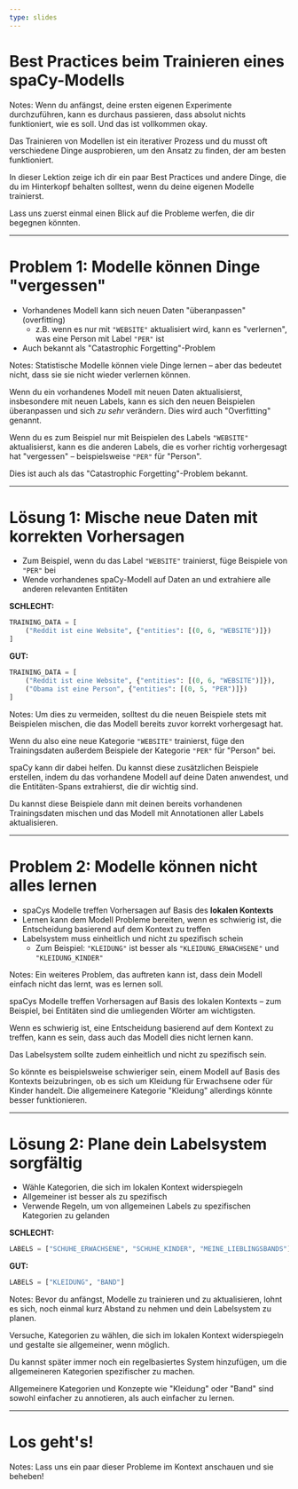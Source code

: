 ```yaml
---
type: slides
---
```


# Best Practices beim Trainieren eines spaCy-Modells

Notes: Wenn du anfängst, deine ersten eigenen Experimente durchzuführen, kann es
durchaus passieren, dass absolut nichts funktioniert, wie es soll. Und das ist
vollkommen okay.

Das Trainieren von Modellen ist ein iterativer Prozess und du musst oft
verschiedene Dinge ausprobieren, um den Ansatz zu finden, der am besten
funktioniert.

In dieser Lektion zeige ich dir ein paar Best Practices und andere Dinge, die du
im Hinterkopf behalten solltest, wenn du deine eigenen Modelle trainierst.

Lass uns zuerst einmal einen Blick auf die Probleme werfen, die dir begegnen
könnten.

---

# Problem 1: Modelle können Dinge "vergessen"

- Vorhandenes Modell kann sich neuen Daten "überanpassen" (overfitting)
  - z.B. wenn es nur mit `"WEBSITE"` aktualisiert wird, kann es "verlernen", was
    eine Person mit Label `"PER"` ist
- Auch bekannt als "Catastrophic Forgetting"-Problem

Notes: Statistische Modelle können viele Dinge lernen – aber das bedeutet nicht,
dass sie sie nicht wieder verlernen können.

Wenn du ein vorhandenes Modell mit neuen Daten aktualisierst, insbesondere mit
neuen Labels, kann es sich den neuen Beispielen überanpassen und sich _zu sehr_
verändern. Dies wird auch "Overfitting" genannt.

Wenn du es zum Beispiel nur mit Beispielen des Labels `"WEBSITE"` aktualisierst,
kann es die anderen Labels, die es vorher richtig vorhergesagt hat "vergessen" –
beispielsweise `"PER"` für "Person".

Dies ist auch als das "Catastrophic Forgetting"-Problem bekannt.

---

# Lösung 1: Mische neue Daten mit korrekten Vorhersagen

- Zum Beispiel, wenn du das Label `"WEBSITE"` trainierst, füge Beispiele von
  `"PER"` bei
- Wende vorhandenes spaCy-Modell auf Daten an und extrahiere alle anderen
  relevanten Entitäten

**SCHLECHT:**

```python
TRAINING_DATA = [
    ("Reddit ist eine Website", {"entities": [(0, 6, "WEBSITE")]})
]
```

**GUT:**

```python
TRAINING_DATA = [
    ("Reddit ist eine Website", {"entities": [(0, 6, "WEBSITE")]}),
    ("Obama ist eine Person", {"entities": [(0, 5, "PER")]})
]
```

Notes: Um dies zu vermeiden, solltest du die neuen Beispiele stets mit
Beispielen mischen, die das Modell bereits zuvor korrekt vorhergesagt hat.

Wenn du also eine neue Kategorie `"WEBSITE"` trainierst, füge den Trainingsdaten
außerdem Beispiele der Kategorie `"PER"` für "Person" bei.

spaCy kann dir dabei helfen. Du kannst diese zusätzlichen Beispiele erstellen,
indem du das vorhandene Modell auf deine Daten anwendest, und die
Entitäten-Spans extrahierst, die dir wichtig sind.

Du kannst diese Beispiele dann mit deinen bereits vorhandenen Trainingsdaten
mischen und das Modell mit Annotationen aller Labels aktualisieren.

---

# Problem 2: Modelle können nicht alles lernen

- spaCys Modelle treffen Vorhersagen auf Basis des **lokalen Kontexts**
- Lernen kann dem Modell Probleme bereiten, wenn es schwierig ist, die
  Entscheidung basierend auf dem Kontext zu treffen
- Labelsystem muss einheitlich und nicht zu spezifisch schein
  - Zum Beispiel: `"KLEIDUNG"` ist besser als `"KLEIDUNG_ERWACHSENE"` und
    `"KLEIDUNG_KINDER"`

Notes: Ein weiteres Problem, das auftreten kann ist, dass dein Modell einfach
nicht das lernt, was es lernen soll.

spaCys Modelle treffen Vorhersagen auf Basis des lokalen Kontexts – zum
Beispiel, bei Entitäten sind die umliegenden Wörter am wichtigsten.

Wenn es schwierig ist, eine Entscheidung basierend auf dem Kontext zu treffen,
kann es sein, dass auch das Modell dies nicht lernen kann.

Das Labelsystem sollte zudem einheitlich und nicht zu spezifisch sein.

So könnte es beispielsweise schwieriger sein, einem Modell auf Basis des
Kontexts beizubringen, ob es sich um Kleidung für Erwachsene oder für Kinder
handelt. Die allgemeinere Kategorie "Kleidung" allerdings könnte besser
funktionieren.

---

# Lösung 2: Plane dein Labelsystem sorgfältig

- Wähle Kategorien, die sich im lokalen Kontext widerspiegeln
- Allgemeiner ist besser als zu spezifisch
- Verwende Regeln, um von allgemeinen Labels zu spezifischen Kategorien zu
  gelanden

**SCHLECHT:**

```python
LABELS = ["SCHUHE_ERWACHSENE", "SCHUHE_KINDER", "MEINE_LIEBLINGSBANDS"]
```

**GUT:**

```python
LABELS = ["KLEIDUNG", "BAND"]
```

Notes: Bevor du anfängst, Modelle zu trainieren und zu aktualisieren, lohnt es
sich, noch einmal kurz Abstand zu nehmen und dein Labelsystem zu planen.

Versuche, Kategorien zu wählen, die sich im lokalen Kontext widerspiegeln und
gestalte sie allgemeiner, wenn möglich.

Du kannst später immer noch ein regelbasiertes System hinzufügen, um die
allgemeineren Kategorien spezifischer zu machen.

Allgemeinere Kategorien und Konzepte wie "Kleidung" oder "Band" sind sowohl
einfacher zu annotieren, als auch einfacher zu lernen.

---

# Los geht's!

Notes: Lass uns ein paar dieser Probleme im Kontext anschauen und sie beheben!
